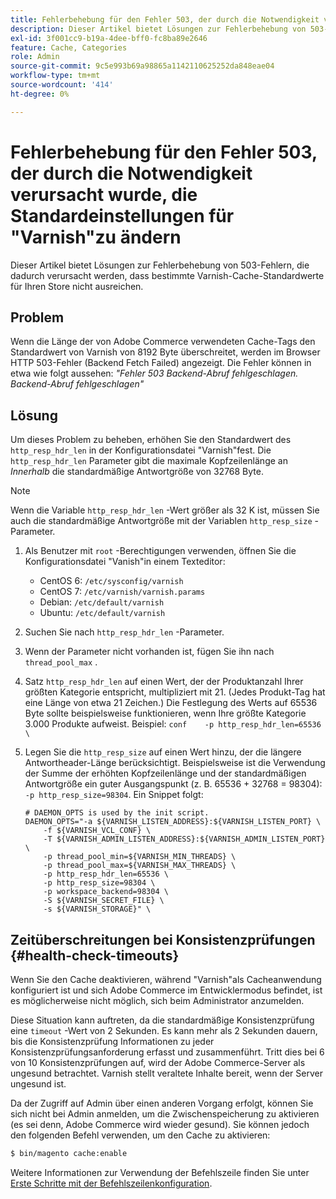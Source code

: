```yaml
---
title: Fehlerbehebung für den Fehler 503, der durch die Notwendigkeit verursacht wurde, die Standardeinstellungen für "Varnish"zu ändern
description: Dieser Artikel bietet Lösungen zur Fehlerbehebung von 503-Fehlern, die dadurch verursacht werden, dass bestimmte Varnish-Cache-Standardwerte für Ihren Store nicht ausreichen.
exl-id: 3f001cc9-b19a-4dee-bff0-fc8ba89e2646
feature: Cache, Categories
role: Admin
source-git-commit: 9c5e993b69a98865a1142110625252da848eae04
workflow-type: tm+mt
source-wordcount: '414'
ht-degree: 0%

---
```


# Fehlerbehebung für den Fehler 503, der durch die Notwendigkeit verursacht wurde, die Standardeinstellungen für &quot;Varnish&quot;zu ändern

Dieser Artikel bietet Lösungen zur Fehlerbehebung von 503-Fehlern, die dadurch verursacht werden, dass bestimmte Varnish-Cache-Standardwerte für Ihren Store nicht ausreichen.

## Problem

Wenn die Länge der von Adobe Commerce verwendeten Cache-Tags den Standardwert von Varnish von 8192 Byte überschreitet, werden im Browser HTTP 503-Fehler (Backend Fetch Failed) angezeigt. Die Fehler können in etwa wie folgt aussehen: *&quot;Fehler 503 Backend-Abruf fehlgeschlagen. Backend-Abruf fehlgeschlagen&quot;*

## Lösung

Um dieses Problem zu beheben, erhöhen Sie den Standardwert des `http_resp_hdr_len` in der Konfigurationsdatei &quot;Varnish&quot;fest. Die `http_resp_hdr_len` Parameter gibt die maximale Kopfzeilenlänge an *Innerhalb* die standardmäßige Antwortgröße von 32768 Byte.

>[!NOTE]
>
>Wenn die Variable `http_resp_hdr_len` -Wert größer als 32 K ist, müssen Sie auch die standardmäßige Antwortgröße mit der Variablen `http_resp_size` -Parameter.

1. Als Benutzer mit `root` -Berechtigungen verwenden, öffnen Sie die Konfigurationsdatei &quot;Vanish&quot;in einem Texteditor:
   * CentOS 6: `/etc/sysconfig/varnish`
   * CentOS 7: `/etc/varnish/varnish.params`
   * Debian: `/etc/default/varnish`
   * Ubuntu: `/etc/default/varnish`
1. Suchen Sie nach `http_resp_hdr_len` -Parameter.
1. Wenn der Parameter nicht vorhanden ist, fügen Sie ihn nach `thread_pool_max` .
1. Satz `http_resp_hdr_len` auf einen Wert, der der Produktanzahl Ihrer größten Kategorie entspricht, multipliziert mit 21. (Jedes Produkt-Tag hat eine Länge von etwa 21 Zeichen.)    Die Festlegung des Werts auf 65536 Byte sollte beispielsweise funktionieren, wenn Ihre größte Kategorie 3.000 Produkte aufweist.    Beispiel:    ```conf    -p http_resp_hdr_len=65536 \    ```
1. Legen Sie die `http_resp_size` auf einen Wert hinzu, der die längere Antwortheader-Länge berücksichtigt.    Beispielsweise ist die Verwendung der Summe der erhöhten Kopfzeilenlänge und der standardmäßigen Antwortgröße ein guter Ausgangspunkt (z. B. 65536 + 32768 = 98304): `-p http_resp_size=98304`. Ein Snippet folgt:

   ```
   # DAEMON_OPTS is used by the init script.
   DAEMON_OPTS="-a ${VARNISH_LISTEN_ADDRESS}:${VARNISH_LISTEN_PORT} \
       -f ${VARNISH_VCL_CONF} \
       -T ${VARNISH_ADMIN_LISTEN_ADDRESS}:${VARNISH_ADMIN_LISTEN_PORT} \
       -p thread_pool_min=${VARNISH_MIN_THREADS} \
       -p thread_pool_max=${VARNISH_MAX_THREADS} \
       -p http_resp_hdr_len=65536 \
       -p http_resp_size=98304 \
       -p workspace_backend=98304 \
       -S ${VARNISH_SECRET_FILE} \
       -s ${VARNISH_STORAGE}" \
   ```

## Zeitüberschreitungen bei Konsistenzprüfungen {#health-check-timeouts}

Wenn Sie den Cache deaktivieren, während &quot;Varnish&quot;als Cacheanwendung konfiguriert ist und sich Adobe Commerce im Entwicklermodus befindet, ist es möglicherweise nicht möglich, sich beim Administrator anzumelden.

Diese Situation kann auftreten, da die standardmäßige Konsistenzprüfung eine `timeout` -Wert von 2 Sekunden. Es kann mehr als 2 Sekunden dauern, bis die Konsistenzprüfung Informationen zu jeder Konsistenzprüfungsanforderung erfasst und zusammenführt. Tritt dies bei 6 von 10 Konsistenzprüfungen auf, wird der Adobe Commerce-Server als ungesund betrachtet. Varnish stellt veraltete Inhalte bereit, wenn der Server ungesund ist.

Da der Zugriff auf Admin über einen anderen Vorgang erfolgt, können Sie sich nicht bei Admin anmelden, um die Zwischenspeicherung zu aktivieren (es sei denn, Adobe Commerce wird wieder gesund). Sie können jedoch den folgenden Befehl verwenden, um den Cache zu aktivieren:

```bash
$ bin/magento cache:enable
```

Weitere Informationen zur Verwendung der Befehlszeile finden Sie unter [Erste Schritte mit der Befehlszeilenkonfiguration](https://devdocs.magento.com/guides/v2.3/config-guide/cli/config-cli-subcommands.html).
